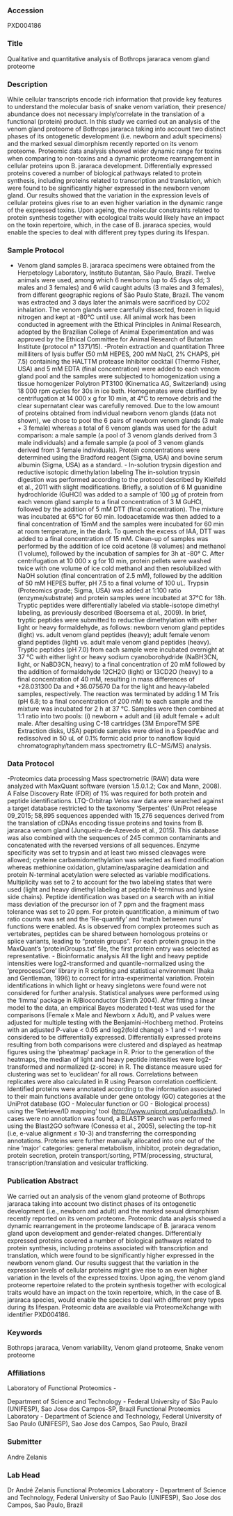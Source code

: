 ### Accession
PXD004186

### Title
Qualitative and quantitative analysis of Bothrops jararaca venom  gland proteome

### Description
While cellular transcripts encode rich information that provide key features to understand the molecular basis of snake venom variation, their presence/ abundance does not necessary imply/correlate in the translation of a functional (protein) product. In this study we carried out an analysis of the venom gland proteome of Bothrops jararaca taking into account two distinct phases of its ontogenetic development (i.e. newborn and adult specimens) and the marked sexual dimorphism recently reported on its venom proteome. Proteomic data analysis showed wider dynamic range for toxins when comparing to non-toxins and a dynamic proteome rearrangement in cellular proteins upon B. jararaca development. Differentially expressed proteins covered a number of biological pathways related to protein synthesis, including proteins related to transcription and translation, which were found to be significantly higher expressed in the newborn venom gland. Our results showed that the variation in the expression levels of cellular proteins gives rise to an even higher variation in the dynamic range of the expressed toxins. Upon ageing, the molecular constraints related to protein synthesis together with ecological traits would likely have an impact on the toxin repertoire, which, in the case of B. jararaca species, would enable the species to deal with different prey types during its lifespan.

### Sample Protocol
- Venom gland samples B. jararaca specimens were obtained from the Herpetology Laboratory, Instituto Butantan, São Paulo, Brazil. Twelve animals were used, among which 6 newborns (up to 45 days old; 3 males and 3 females) and 6 wild caught adults (3 males and 3 females), from different geographic regions of São Paulo State, Brazil. The venom was extracted and 3 days later the animals were sacrificed by CO2 inhalation. The venom glands were carefully dissected, frozen in liquid nitrogen and kept at -80°C until use. All animal work has been conducted in agreement with the Ethical Principles in Animal Research, adopted by the Brazilian College of Animal Experimentation and was approved by the Ethical Committee for Animal Research of Butantan Institute (protocol n° 1371/15).  -Protein extraction and quantitation Three milliliters of lysis buffer (50 mM HEPES, 200 mM NaCl, 2% CHAPS, pH 7.5) containing the HALTTM protease Inhibitor cocktail (Thermo Fisher, USA) and 5 mM EDTA (final concentration) were added to each venom gland pool and the samples were subjected to homogenization using a tissue homogenizer Polytron PT3100 (Kinematica AG, Switzerland) using 18 000 rpm cycles for 30s in ice bath. Homogenates were clarified by centrifugation at 14 000 x g for 10 min, at 4°C to remove debris and the clear supernatant clear was carefully removed. Due to the low amount of proteins obtained from individual newborn venom glands (data not shown), we chose to pool the 6 pairs of newborn venom glands (3 male + 3 female) whereas a total of 6 venom glands was used for the adult comparison: a male sample (a pool of 3 venom glands derived from 3 male individuals) and a female sample (a pool of 3 venom glands derived from 3 female individuals). Protein concentrations were determined using the Bradford reagent (Sigma, USA) and bovine serum albumin (Sigma, USA) as a standard.  - In-solution trypsin digestion and reductive isotopic dimethylation labeling  The in-solution trypsin digestion was performed according to the protocol described by Kleifeld et al., 2011 with slight modifications. Briefly, a solution of 6 M guanidine hydrochloride (GuHCl) was added to a sample of 100 μg of protein from each venom gland sample to a final concentration of 3 M GuHCl, followed by the addition of 5 mM DTT (final concentration). The mixture was incubated at 65°C for 60 min. Iodoacetamide was then added to a final concentration of 15mM and the samples were incubated for 60 min at room temperature, in the dark. To quench the excess of IAA, DTT was added to a final concentration of 15 mM. Clean-up of samples was performed by the addition of ice cold acetone (8 volumes) and methanol (1 volume), followed by the incubation of samples for 3h at -80° C. After centrifugation at 10 000 x g for 10 min, protein pellets were washed twice with one volume of ice cold methanol and then resolubilized with NaOH solution (final concentration of 2.5 mM), followed by the addition of 50 mM HEPES buffer, pH 7.5 to a final volume of 100 uL. Trypsin (Proteomics grade; Sigma, USA) was added at 1:100 ratio (enzyme/substrate) and protein samples were incubated at 37°C for 18h. Tryptic peptides were differentially labeled via stable-isotope dimethyl labeling, as previously described (Boersema et al., 2009). In brief, tryptic peptides were submitted to reductive dimethylation with either light or heavy formaldehyde, as follows: newborn venom gland peptides (light) vs. adult venom gland peptides (heavy); adult female venom gland peptides (light) vs. adult male venom gland peptides (heavy). Tryptic peptides (pH 7.0) from each sample were incubated overnight at 37 °C with either light or heavy sodium cyanoborohydride (NaBH3CN, light, or NaBD3CN, heavy) to a final concentration of 20 mM followed by the addition of formaldehyde 12CH2O (light) or 13CD2O (heavy) to a final concentration of 40 mM, resulting in mass differences of +28.031300 Da and +36.075670 Da for the light and heavy-labeled samples, respectively. The reaction was terminated by adding 1 M Tris (pH 6.8; to a final concentration of 200 mM) to each sample and the mixture was incubated for 2 h at 37 °C. Samples were then combined at 1:1 ratio into two pools: (i) newborn + adult and (ii) adult female + adult male. After desalting using C-18 cartridges (3M EmporeTM SPE Extraction disks, USA) peptide samples were dried in a SpeedVac and redissolved in 50 uL of 0.1% formic acid prior to nanoflow liquid chromatography/tandem mass spectrometry (LC−MS/MS) analysis.

### Data Protocol
-Proteomics data processing  Mass spectrometric (RAW) data were analyzed with MaxQuant software (version 1.5.0.1.2; Cox and Mann, 2008). A False Discovery Rate (FDR) of 1% was required for both protein and peptide identifications. LTQ-Orbitrap Velos raw data were searched against a target database restricted to the taxonomy ‘Serpentes’ (UniProt release 09_2015; 58,895 sequences appended with 15,276 sequences derived from the translation of cDNAs encoding tissue proteins and toxins from B. jararaca venom gland (Junqueira-de-Azevedo et al., 2015). This database was also combined with the sequences of 245 common contaminants and concatenated with the reversed versions of all sequences. Enzyme specificity was set to trypsin and at least two missed cleavages were allowed; cysteine carbamidomethylation was selected as fixed modification whereas methionine oxidation, glutamine/asparagine deamidation and protein N-terminal acetylation were selected as variable modifications. Multiplicity was set to 2 to account for the two labeling states that were used (light and heavy dimethyl labeling at peptide N-terminus and lysine side chains). Peptide identification was based on a search with an initial mass deviation of the precursor ion of 7 ppm and the fragment mass tolerance was set to 20 ppm. For protein quantification, a minimum of two ratio counts was set and the ‘Re-quantify’ and ‘match between runs’ functions were enabled. As is observed from complex proteomes such as vertebrates, peptides can be shared between homologous proteins or splice variants, leading to “protein groups”. For each protein group in the MaxQuant’s ‘proteinGroups.txt’ file, the first protein entry was selected as representative.  - Bioinformatic analysis All the light and heavy peptide intensities were log2-transformed and quantile-normalized using the ‘preprocessCore’ library in R scripting and statistical environment (Ihaka and Gentleman, 1996) to correct for intra-experimental variation. Protein identifications in which light or heavy singletons were found were not considered for further analysis. Statistical analyses were performed using the ‘limma’ package in R/Bioconductor (Simth 2004). After fitting a linear model to the data, an empirical Bayes moderated t-test was used for the comparisons (Female x Male and Newborn x Adult), and P values were adjusted for multiple testing with the Benjamini-Hochberg method. Proteins with an adjusted P-value < 0.05 and log2(fold change) > 1 and <-1 were considered to be differentially expressed. Differentially expressed proteins resulting from both comparisons were clustered and displayed as heatmap figures using the ‘pheatmap’ package in R. Prior to the generation of the heatmaps, the median of light and heavy peptide intensities were log2-transformed and normalized (z-score) in R. The distance measure used for clustering was set to ‘euclidean’ for all rows. Correlations between replicates were also calculated in R using Pearson correlation coefficient. Identified proteins were annotated according to the information associated to their main functions available under gene ontology (GO) categories at the UniProt database (GO - Molecular function or GO - Biological process) using the ‘Retrieve/ID mapping’ tool (http://www.uniprot.org/uploadlists/). In cases were no annotation was found, a BLASTP search was performed using the Blast2GO software (Conessa et al., 2005), selecting the top-hit (i.e, e-value alignment ≤ 10-3) and transferring the corresponding annotations. Proteins were further manually allocated into one out of the nine ‘major’ categories: general metabolism, inhibitor, protein degradation, protein secretion, protein transport/sorting, PTM/processing, structural, transcription/translation and vesicular trafficking.

### Publication Abstract
We carried out an analysis of the venom gland proteome of Bothrops jararaca taking into account two distinct phases of its ontogenetic development (i.e., newborn and adult) and the marked sexual dimorphism recently reported on its venom proteome. Proteomic data analysis showed a dynamic rearrangement in the proteome landscape of B. jararaca venom gland upon development and gender-related changes. Differentially expressed proteins covered a number of biological pathways related to protein synthesis, including proteins associated with transcription and translation, which were found to be significantly higher expressed in the newborn venom gland. Our results suggest that the variation in the expression levels of cellular proteins might give rise to an even higher variation in the levels of the expressed toxins. Upon aging, the venom gland proteome repertoire related to the protein synthesis together with ecological traits would have an impact on the toxin repertoire, which, in the case of B. jararaca species, would enable the species to deal with different prey types during its lifespan. Proteomic data are available via ProteomeXchange with identifier PXD004186.

### Keywords
Bothrops jararaca, Venom variability, Venom gland proteome, Snake venom proteome

### Affiliations
Laboratory of Functional Proteomics  -

Department of Science and Technology -
Federal University of São Paulo (UNIFESP), Sao Jose dos Campos-SP, Brazil
Functional Proteomics Laboratory  - Department of Science and Technology, Federal University of Sao Paulo (UNIFESP), Sao Jose dos Campos, Sao Paulo, Brazil

### Submitter
Andre Zelanis

### Lab Head
Dr André Zelanis
Functional Proteomics Laboratory  - Department of Science and Technology, Federal University of Sao Paulo (UNIFESP), Sao Jose dos Campos, Sao Paulo, Brazil


